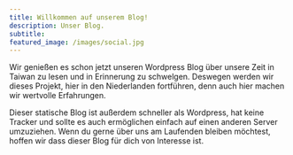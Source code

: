 ```yaml
---
title: Willkommen auf unserem Blog!
description: Unser Blog.
subtitle:
featured_image: /images/social.jpg
---
```



Wir genießen es schon jetzt unseren Wordpress Blog über unsere Zeit in Taiwan zu lesen und in Erinnerung zu schwelgen.
Deswegen werden wir dieses Projekt, hier in den Niederlanden fortführen, denn auch hier machen wir wertvolle Erfahrungen.

Dieser statische Blog ist außerdem schneller als Wordpress, hat keine Tracker und sollte es auch ermöglichen einfach auf einen anderen Server umzuziehen.
Wenn du gerne über uns am Laufenden bleiben möchtest, hoffen wir dass dieser Blog für dich von Interesse ist.
